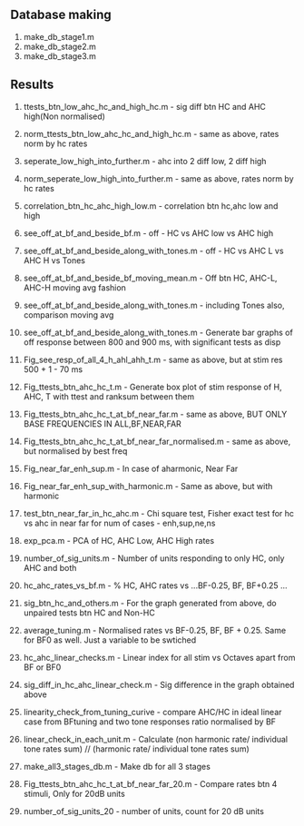 ## Database making
1. make_db_stage1.m 
2. make_db_stage2.m
3. make_db_stage3.m

## Results
1. ttests_btn_low_ahc_hc_and_high_hc.m - sig diff btn HC and AHC high(Non normalised)
2. norm_ttests_btn_low_ahc_hc_and_high_hc.m - same as above, rates norm by hc rates
3. seperate_low_high_into_further.m - ahc into 2 diff low, 2 diff high
4. norm_seperate_low_high_into_further.m - same as above, rates norm by hc rates
5. correlation_btn_hc_ahc_high_low.m - correlation btn hc,ahc low and high
6. see_off_at_bf_and_beside_bf.m - off - HC vs AHC low vs AHC high
7. see_off_at_bf_and_beside_along_with_tones.m - off - HC vs AHC L vs AHC H vs Tones
8. see_off_at_bf_and_beside_bf_moving_mean.m - Off btn HC, AHC-L, AHC-H moving avg fashion
9. see_off_at_bf_and_beside_along_with_tones.m - including Tones also, comparison moving avg

10. see_off_at_bf_and_beside_along_with_tones.m - Generate bar graphs of off response between 800 and 900 ms, with significant tests as disp
11. Fig_see_resp_of_all_4_h_ahl_ahh_t.m - same as above, but at stim res 500 +  1 - 70 ms
12. Fig_ttests_btn_ahc_hc_t.m - Generate box plot of stim response of H, AHC, T with ttest and ranksum between them
13. Fig_ttests_btn_ahc_hc_t_at_bf_near_far.m  - same as above, BUT ONLY BASE FREQUENCIES IN ALL,BF,NEAR,FAR
14. Fig_ttests_btn_ahc_hc_t_at_bf_near_far_normalised.m - same as above, but normalised by best freq
15. Fig_near_far_enh_sup.m - In case of aharmonic, Near Far
16. Fig_near_far_enh_sup_with_harmonic.m - Same as above, but with harmonic
17. test_btn_near_far_in_hc_ahc.m - Chi square test, Fisher exact test for hc vs ahc in near far for num of cases - enh,sup,ne,ns
18. exp_pca.m - PCA of HC, AHC Low, AHC High rates
19. number_of_sig_units.m - Number of units  responding to only HC, only AHC and both
20. hc_ahc_rates_vs_bf.m - % HC, AHC rates vs ...BF-0.25, BF, BF+0.25 ...
21. sig_btn_hc_and_others.m - For the graph generated from above, do unpaired tests btn HC and Non-HC
22. average_tuning.m - Normalised rates vs BF-0.25, BF, BF + 0.25. Same for BF0 as well. Just a variable to be swtiched
23. hc_ahc_linear_checks.m - Linear index for all stim vs Octaves apart from BF or BF0
24. sig_diff_in_hc_ahc_linear_check.m - Sig difference in the graph obtained above
25. linearity_check_from_tuning_curive - compare AHC/HC in ideal linear case from BFtuning and two tone responses ratio normalised by BF
26. linear_check_in_each_unit.m - Calculate (non harmonic rate/ individual tone rates sum) // (harmonic rate/ individual tone rates sum)
27. make_all3_stages_db.m - Make db for all 3 stages
28. Fig_ttests_btn_ahc_hc_t_at_bf_near_far_20.m - Compare rates btn 4 stimuli, Only for 20dB units
29. number_of_sig_units_20 - number of units, count for 20 dB units
